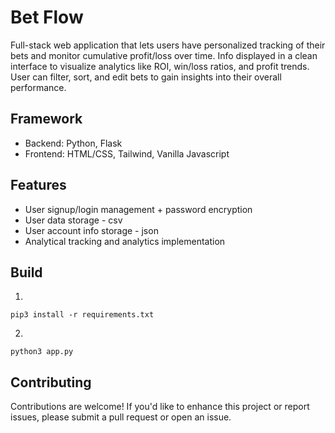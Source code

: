 # Bet Flow

Full-stack web application that lets users have personalized tracking of their bets and monitor
cumulative profit/loss over time. Info displayed in a clean interface to visualize analytics like
ROI, win/loss ratios, and profit trends. User can filter, sort, and edit bets to gain insights
into their overall performance. 

## Framework
* Backend: Python, Flask
* Frontend: HTML/CSS, Tailwind, Vanilla Javascript

## Features
* User signup/login management + password encryption
* User data storage - csv
* User account info storage - json
* Analytical tracking and analytics implementation

## Build
1. 
```
pip3 install -r requirements.txt
```

2. 
```
python3 app.py
```
## Contributing
Contributions are welcome! If you'd like to enhance this project or report issues, please submit a pull request or open an issue.
